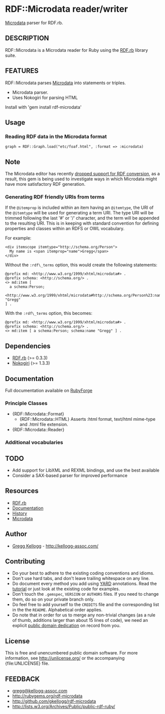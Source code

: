 # RDF::Microdata reader/writer

[Microdata][] parser for RDF.rb.

## DESCRIPTION
RDF::Microdata is a Microdata reader for Ruby using the [RDF.rb][RDF.rb] library suite.

## FEATURES
RDF::Microdata parses [Microdata][] into statements or triples.

* Microdata parser.
* Uses Nokogiri for parsing HTML

Install with 'gem install rdf-microdata'

## Usage

### Reading RDF data in the Microdata format

    graph = RDF::Graph.load("etc/foaf.html", :format => :microdata)

## Note
The Microdata editor has recently [dropped support for RDF
conversion](http://html5.org/tools/web-apps-tracker?from=6426&to=6427), as a result, this gem is being used to
investigate ways in which Microdata might have more satisfactory RDF generation.

### Generating RDF friendly URIs from terms
If the `@itemprop` is included within an item having an `@itemtype`,
the URI of the `@itemtype` will be used for generating a term URI. The type URI will be trimmed following
the last '#' or '/' character, and the term will be appended to the resulting URI. This is in keeping
with standard convention for defining properties and classes within an RDFS or OWL vocabulary.

For example:

    <div itemscope itemtype="http://schema.org/Person">
      My name is <span itemprop="name">Gregg</span>
    </div>

Without the `:rdf\_terms` option, this would create the following statements:

    @prefix md: <http://www.w3.org/1999/xhtml/microdata#> .
    @prefix schema: <http://schema.org/> .
    <> md:item [
      a schema:Person;
      <http://www.w3.org/1999/xhtml/microdata#http://schema.org/Person%23:name> "Gregg"
    ] .

With the `:rdf\_terms` option, this becomes:

    @prefix md: <http://www.w3.org/1999/xhtml/microdata#> .
    @prefix schema: <http://schema.org/> .
    <> md:item [ a schema:Person; schema:name "Gregg" ] .

## Dependencies
* [RDF.rb](http://rubygems.org/gems/rdf) (>= 0.3.3)
* [Nokogiri](http://rubygems.org/gems/nokogiri) (>= 1.3.3)

## Documentation
Full documentation available on [RubyForge](http://rdf.rubyforge.org/microdata)

### Principle Classes
* {RDF::Microdata::Format}
  * {RDF::Microdata::HTML}
    Asserts :html format, text/html mime-type and .html file extension.
* {RDF::Microdata::Reader}

### Additional vocabularies

## TODO
* Add support for LibXML and REXML bindings, and use the best available
* Consider a SAX-based parser for improved performance

## Resources
* [RDF.rb][RDF.rb]
* [Documentation](http://rdf.rubyforge.org/microdata)
* [History](file:file.History.html)
* [Microdata][]

## Author
* [Gregg Kellogg](http://github.com/gkellogg) - <http://kellogg-assoc.com/>

## Contributing

* Do your best to adhere to the existing coding conventions and idioms.
* Don't use hard tabs, and don't leave trailing whitespace on any line.
* Do document every method you add using [YARD][] annotations. Read the
  [tutorial][YARD-GS] or just look at the existing code for examples.
* Don't touch the `.gemspec`, `VERSION` or `AUTHORS` files. If you need to
  change them, do so on your private branch only.
* Do feel free to add yourself to the `CREDITS` file and the corresponding
  list in the the `README`. Alphabetical order applies.
* Do note that in order for us to merge any non-trivial changes (as a rule
  of thumb, additions larger than about 15 lines of code), we need an
  explicit [public domain dedication][PDD] on record from you.

## License

This is free and unencumbered public domain software. For more information,
see <http://unlicense.org/> or the accompanying {file:UNLICENSE} file.

## FEEDBACK

* gregg@kellogg-assoc.com
* <http://rubygems.org/rdf-microdata>
* <http://github.com/gkellogg/rdf-microdata>
* <http://lists.w3.org/Archives/Public/public-rdf-ruby/>

[RDF.rb]:           http://rdf.rubyforge.org/
[YARD]:             http://yardoc.org/
[YARD-GS]:          http://rubydoc.info/docs/yard/file/docs/GettingStarted.md
[PDD]:              http://lists.w3.org/Archives/Public/public-rdf-ruby/2010May/0013.html
[Microdata]:        http://www.w3.org/TR/2011/WD-microdata-20110525/     "HTML Microdata"

